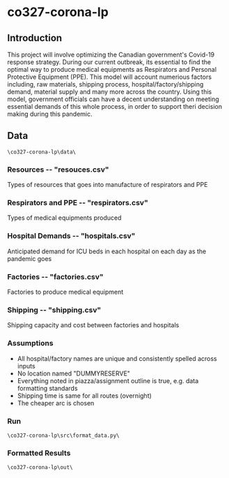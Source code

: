 # co327-corona-lp


## Introduction
This project will involve optimizing the Canadian government's Covid-19 response strategy. During our current outbreak, its essential to find the optimal way to produce medical equipments as Respirators and Personal Protective Equipment (PPE). This model will account numerious factors including, raw materials, shipping process, hospital/factory/shipping demand, material supply and many more across the country. Using this model, government officials can have a decent understanding on meeting essential demands of this whole process, in order to support theri decision making during this pandemic.

## Data 
`\co327-corona-lp\data\`
### Resources -- "resouces.csv"
Types of resources that goes into manufacture of respirators and PPE

### Respirators and PPE -- "respirators.csv"
Types of medical equipments produced 

### Hospital Demands -- "hospitals.csv"
Anticipated demand for ICU beds in each hospital on each day as the pandemic goes

### Factories -- "factories.csv"
Factories to produce medical equipment

### Shipping -- "shipping.csv"
Shipping capacity and cost between factories and hospitals

### Assumptions
  * All hospital/factory names are unique and consistently spelled across inputs
  * No location named "DUMMYRESERVE"
  * Everything noted in piazza/assignment outline is true, e.g. data formatting standards
  * Shipping time is same for all routes (overnight)
  * The cheaper arc is chosen
    
### Run
`\co327-corona-lp\src\format_data.py\`

### Formatted Results
`\co327-corona-lp\out\`

